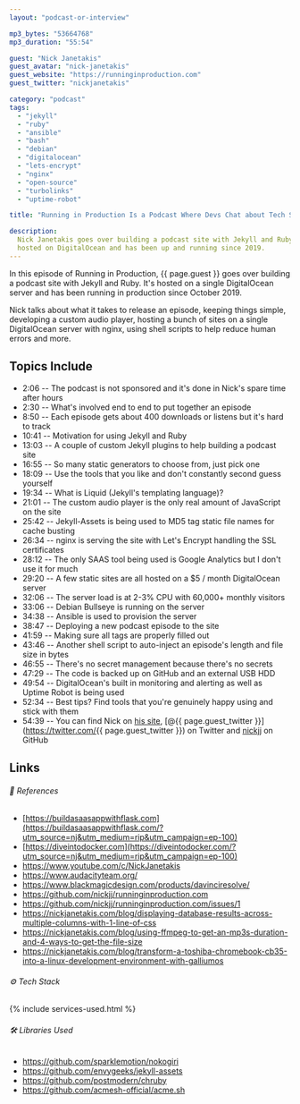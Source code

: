 ```yaml
---
layout: "podcast-or-interview"

mp3_bytes: "53664768"
mp3_duration: "55:54"

guest: "Nick Janetakis"
guest_avatar: "nick-janetakis"
guest_website: "https://runninginproduction.com"
guest_twitter: "nickjanetakis"

category: "podcast"
tags:
  - "jekyll"
  - "ruby"
  - "ansible"
  - "bash"
  - "debian"
  - "digitalocean"
  - "lets-encrypt"
  - "nginx"
  - "open-source"
  - "turbolinks"
  - "uptime-robot"

title: "Running in Production Is a Podcast Where Devs Chat about Tech Stacks"

description:
  Nick Janetakis goes over building a podcast site with Jekyll and Ruby. It's
  hosted on DigitalOcean and has been up and running since 2019.
---
```


In this episode of Running in Production, {{ page.guest }} goes over building a
podcast site with Jekyll and Ruby. It's hosted on a single DigitalOcean server
and has been running in production since October 2019.

Nick talks about what it takes to release an episode, keeping things simple,
developing a custom audio player, hosting a bunch of sites on a single
DigitalOcean server with nginx, using shell scripts to help reduce human errors
and more.

## Topics Include

- 2:06 -- The podcast is not sponsored and it's done in Nick's spare time after hours
- 2:30 -- What's involved end to end to put together an episode
- 8:50 -- Each episode gets about 400 downloads or listens but it's hard to track
- 10:41 -- Motivation for using Jekyll and Ruby
- 13:03 -- A couple of custom Jekyll plugins to help building a podcast site
- 16:55 -- So many static generators to choose from, just pick one
- 18:09 -- Use the tools that you like and don't constantly second guess yourself
- 19:34 -- What is Liquid (Jekyll's templating language)?
- 21:01 -- The custom audio player is the only real amount of JavaScript on the site
- 25:42 -- Jekyll-Assets is being used to MD5 tag static file names for cache busting
- 26:34 -- nginx is serving the site with Let's Encrypt handling the SSL certificates
- 28:12 -- The only SAAS tool being used is Google Analytics but I don't use it for much
- 29:20 -- A few static sites are all hosted on a $5 / month DigitalOcean server
- 32:06 -- The server load is at 2-3% CPU with 60,000+ monthly visitors
- 33:06 -- Debian Bullseye is running on the server
- 34:38 -- Ansible is used to provision the server
- 38:47 -- Deploying a new podcast episode to the site
- 41:59 -- Making sure all tags are properly filled out
- 43:46 -- Another shell script to auto-inject an episode's length and file size in bytes
- 46:55 -- There's no secret management because there's no secrets
- 47:29 -- The code is backed up on GitHub and an external USB HDD
- 49:54 -- DigitalOcean's built in monitoring and alerting as well as Uptime Robot is being used
- 52:34 -- Best tips? Find tools that you're genuinely happy using and stick with them
- 54:39 -- You can find Nick on [his site](https://nickjanetakis.com), [@{{ page.guest_twitter }}](https://twitter.com/{{ page.guest_twitter }}) on Twitter and [nickjj](https://github.com/nickjj) on GitHub

## Links

###### 📄 References

- [https://buildasaasappwithflask.com](https://buildasaasappwithflask.com/?utm_source=nj&utm_medium=rip&utm_campaign=ep-100)
- [https://diveintodocker.com](https://diveintodocker.com/?utm_source=nj&utm_medium=rip&utm_campaign=ep-100)
- <https://www.youtube.com/c/NickJanetakis>
- <https://www.audacityteam.org/>
- <https://www.blackmagicdesign.com/products/davinciresolve/>
- <https://github.com/nickjj/runninginproduction.com>
- <https://github.com/nickjj/runninginproduction.com/issues/1>
- <https://nickjanetakis.com/blog/displaying-database-results-across-multiple-columns-with-1-line-of-css>
- <https://nickjanetakis.com/blog/using-ffmpeg-to-get-an-mp3s-duration-and-4-ways-to-get-the-file-size>
- <https://nickjanetakis.com/blog/transform-a-toshiba-chromebook-cb35-into-a-linux-development-environment-with-galliumos>

###### ⚙️ Tech Stack

{% include services-used.html %}

###### 🛠 Libraries Used

- <https://github.com/sparklemotion/nokogiri>
- <https://github.com/envygeeks/jekyll-assets>
- <https://github.com/postmodern/chruby>
- <https://github.com/acmesh-official/acme.sh>
